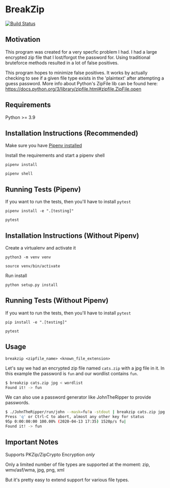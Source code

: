 # BreakZip

[![Build Status](https://app.travis-ci.com/cwithmichael/breakzip.svg?branch=master)](https://app.travis-ci.com/cwithmichael/breakzip)

## Motivation

This program was created for a very specfic problem I had. I had a large encrypted zip file that I lost/forgot the password for. Using traditional bruteforce methods resulted in a lot of false positives.

This program hopes to minimize false positives. It works by actually checking to see if a given file type exists in the 'plaintext' after attempting a guess password.
More info about Python's ZipFile lib can be found here:
https://docs.python.org/3/library/zipfile.html#zipfile.ZipFile.open

## Requirements

Python >= 3.9

## Installation Instructions (Recommended)

Make sure you have [Pipenv installed](https://pipenv.pypa.io/en/latest/#install-pipenv-today)

Install the requirements and start a pipenv shell

`pipenv install`

`pipenv shell`

## Running Tests (Pipenv)

If you want to run the tests, then you'll have to install `pytest`

`pipenv install -e ".[testing]"`

`pytest`

## Installation Instructions (Without Pipenv)

Create a virtualenv and activate it

`python3 -m venv venv`

`source venv/bin/activate`

Run install

`python setup.py install`

## Running Tests (Without Pipenv)

If you want to run the tests, then you'll have to install `pytest`

`pip install -e ".[testing]"`

`pytest`

## Usage

`breakzip <zipfile_name> <known_file_extension>`

Let's say we had an encrypted zip file named `cats.zip` with a jpg file in it.
In this example the password is `fun` and our wordlist contains `fun`.

```bash
$ breakzip cats.zip jpg < wordlist
Found it! -> fun
```

We can also use a password generator like JohnTheRipper to provide passwords.

```bash
$ ./JohnTheRipper/run/john --mask=fu?a -stdout | breakzip cats.zip jpg
Press 'q' or Ctrl-C to abort, almost any other key for status
95p 0:00:00:00 100.00% (2020-04-13 17:35) 1520p/s fu|
Found it! -> fun
```

## Important Notes

Supports PKZip/ZipCrypto Encryption _only_

Only a limited number of file types are supported at the moment: zip, wmv/asf/wma, jpg, png, xml

But it's pretty easy to extend support for various file types.
